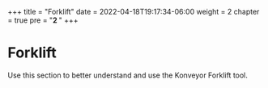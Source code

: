 +++
title = "Forklift"
date = 2022-04-18T19:17:34-06:00
weight = 2
chapter = true
pre = "<b>2 </b>"
+++

# Forklift

Use this section to better understand and use the Konveyor Forklift tool.
